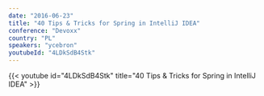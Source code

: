 ```yaml
---
date: "2016-06-23"
title: "40 Tips & Tricks for Spring in IntelliJ IDEA"
conference: "Devoxx"
country: "PL"
speakers: "ycebron"
youtubeId: "4LDkSdB4Stk"
---
```


{{< youtube id="4LDkSdB4Stk" title="40 Tips & Tricks for Spring in IntelliJ IDEA" >}} 
